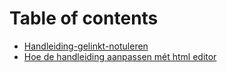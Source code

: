 # Table of contents

* [Handleiding-gelinkt-notuleren](README.md)
* [Hoe de handleiding aanpassen mét html editor](untitled.md)


